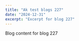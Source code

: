 ```yaml
---
title: "Ak test blogs 227"
date: "2024-12-31"
excerpt: "Excerpt for blog 227"
---
```


Blog content for blog 227